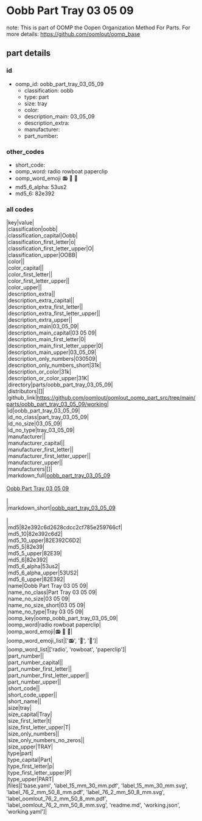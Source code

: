 # Oobb Part Tray 03 05 09  

note: This is part of OOMP the Oopen Organization Method For Parts. For more details: https://github.com/oomlout/oomp_base

##  part details





### id
* oomp_id: oobb_part_tray_03_05_09
  * classification: oobb
  * type: part
  * size: tray
  * color: 
  * description_main: 03_05_09
  * description_extra: 
  * manufacturer: 
  * part_number: 

### other_codes
* short_code: 
* oomp_word: radio rowboat paperclip
* oomp_word_emoji :radio: :rowboat: :paperclip:
* md5_6_alpha: 53us2
* md5_6: 82e392

### all codes 
|key|value|  
|classification|oobb|  
|classification_capital|Oobb|  
|classification_first_letter|o|  
|classification_first_letter_upper|O|  
|classification_upper|OOBB|  
|color||  
|color_capital||  
|color_first_letter||  
|color_first_letter_upper||  
|color_upper||  
|description_extra||  
|description_extra_capital||  
|description_extra_first_letter||  
|description_extra_first_letter_upper||  
|description_extra_upper||  
|description_main|03_05_09|  
|description_main_capital|03 05 09|  
|description_main_first_letter|0|  
|description_main_first_letter_upper|0|  
|description_main_upper|03_05_09|  
|description_only_numbers|030509|  
|description_only_numbers_short|31k|  
|description_or_color|31k|  
|description_or_color_upper|31K|  
|directory|parts/oobb_part_tray_03_05_09|  
|distributors|[]|  
|github_link|https://github.com/oomlout/oomlout_oomp_part_src/tree/main/parts/oobb_part_tray_03_05_09/working|  
|id|oobb_part_tray_03_05_09|  
|id_no_class|part_tray_03_05_09|  
|id_no_size|03_05_09|  
|id_no_type|tray_03_05_09|  
|manufacturer||  
|manufacturer_capital||  
|manufacturer_first_letter||  
|manufacturer_first_letter_upper||  
|manufacturer_upper||  
|manufacturers|[]|  
|markdown_full|[oobb_part_tray_03_05_09](https://github.com/oomlout/oomlout_oomp_part_src/tree/main/parts/oobb_part_tray_03_05_09/working)<br>[](https://github.com/oomlout/oomlout_oomp_part_src/tree/main/parts/oobb_part_tray_03_05_09/working)<br>[Oobb Part Tray 03 05 09](https://github.com/oomlout/oomlout_oomp_part_src/tree/main/parts/oobb_part_tray_03_05_09/working)<br><br>|  
|markdown_short|[oobb_part_tray_03_05_09](https://github.com/oomlout/oomlout_oomp_part_src/tree/main/parts/oobb_part_tray_03_05_09/working)<br><br>|  
|md5|82e392c6d2628cdcc2cf785e259766cf|  
|md5_10|82e392c6d2|  
|md5_10_upper|82E392C6D2|  
|md5_5|82e39|  
|md5_5_upper|82E39|  
|md5_6|82e392|  
|md5_6_alpha|53us2|  
|md5_6_alpha_upper|53US2|  
|md5_6_upper|82E392|  
|name|Oobb Part Tray 03 05 09|  
|name_no_class|Part Tray 03 05 09|  
|name_no_size|03 05 09|  
|name_no_size_short|03 05 09|  
|name_no_type|Tray 03 05 09|  
|oomp_key|oomp_oobb_part_tray_03_05_09|  
|oomp_word|radio rowboat paperclip|  
|oomp_word_emoji|:radio: :rowboat: :paperclip:|  
|oomp_word_emoji_list|[':radio:', ':rowboat:', ':paperclip:']|  
|oomp_word_list|['radio', 'rowboat', 'paperclip']|  
|part_number||  
|part_number_capital||  
|part_number_first_letter||  
|part_number_first_letter_upper||  
|part_number_upper||  
|short_code||  
|short_code_upper||  
|short_name||  
|size|tray|  
|size_capital|Tray|  
|size_first_letter|t|  
|size_first_letter_upper|T|  
|size_only_numbers||  
|size_only_numbers_no_zeros||  
|size_upper|TRAY|  
|type|part|  
|type_capital|Part|  
|type_first_letter|p|  
|type_first_letter_upper|P|  
|type_upper|PART|  
|files|['base.yaml', 'label_15_mm_30_mm.pdf', 'label_15_mm_30_mm.svg', 'label_76_2_mm_50_8_mm.pdf', 'label_76_2_mm_50_8_mm.svg', 'label_oomlout_76_2_mm_50_8_mm.pdf', 'label_oomlout_76_2_mm_50_8_mm.svg', 'readme.md', 'working.json', 'working.yaml']|  
